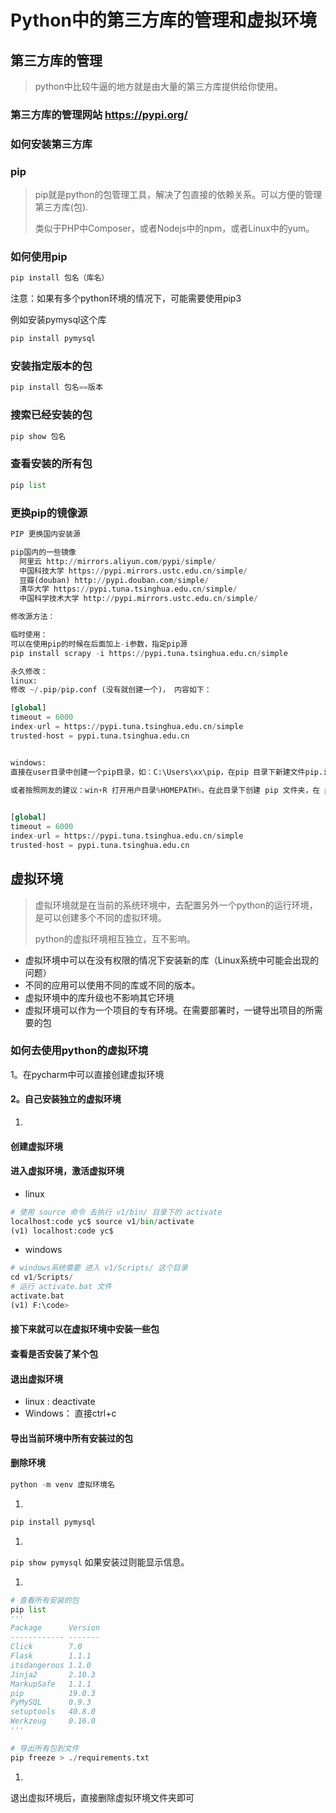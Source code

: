 # Python中的第三方库的管理和虚拟环境

## 第三方库的管理

> python中比较牛逼的地方就是由大量的第三方库提供给你使用。

### 第三方库的管理网站 https://pypi.org/

### 如何安装第三方库

### pip

> pip就是python的包管理工具，解决了包直接的依赖关系。可以方便的管理第三方库(包).
>
> 类似于PHP中Composer，或者Nodejs中的npm，或者Linux中的yum。

### 如何使用pip

```python
pip install 包名（库名）
```

注意：如果有多个python环境的情况下，可能需要使用pip3

例如安装pymysql这个库

```python
pip install pymysql
```

### 安装指定版本的包

```python
pip install 包名==版本
```

### 搜索已经安装的包

```python
pip show 包名
```

### 查看安装的所有包

```python
pip list
```

### 更换pip的镜像源

```python
PIP 更换国内安装源

pip国内的一些镜像
  阿里云 http://mirrors.aliyun.com/pypi/simple/ 
  中国科技大学 https://pypi.mirrors.ustc.edu.cn/simple/ 
  豆瓣(douban) http://pypi.douban.com/simple/ 
  清华大学 https://pypi.tuna.tsinghua.edu.cn/simple/ 
  中国科学技术大学 http://pypi.mirrors.ustc.edu.cn/simple/

修改源方法：

临时使用： 
可以在使用pip的时候在后面加上-i参数，指定pip源 
pip install scrapy -i https://pypi.tuna.tsinghua.edu.cn/simple

永久修改： 
linux: 
修改 ~/.pip/pip.conf (没有就创建一个)， 内容如下：

[global]
timeout = 6000
index-url = https://pypi.tuna.tsinghua.edu.cn/simple
trusted-host = pypi.tuna.tsinghua.edu.cn


windows: 
直接在user目录中创建一个pip目录，如：C:\Users\xx\pip，在pip 目录下新建文件pip.ini，内容如下

或者按照网友的建议：win+R 打开用户目录%HOMEPATH%，在此目录下创建 pip 文件夹，在 pip 目录下创建 pip.ini 文件, 内容如下

 
[global]
timeout = 6000
index-url = https://pypi.tuna.tsinghua.edu.cn/simple
trusted-host = pypi.tuna.tsinghua.edu.cn
```

## 虚拟环境

> 虚拟环境就是在当前的系统环境中，去配置另外一个python的运行环境，是可以创建多个不同的虚拟环境。
>
> python的虚拟环境相互独立，互不影响。

- 虚拟环境中可以在没有权限的情况下安装新的库（Linux系统中可能会出现的问题）
- 不同的应用可以使用不同的库或不同的版本。
- 虚拟环境中的库升级也不影响其它环境
- 虚拟环境可以作为一个项目的专有环境。在需要部署时，一键导出项目的所需要的包

### 如何去使用python的虚拟环境

1。在pycharm中可以直接创建虚拟环境

#### 2。自己安装独立的虚拟环境

1. 

#### 创建虚拟环境

#### 进入虚拟环境，激活虚拟环境

- linux

```python
# 使用 source 命令 去执行 v1/bin/ 目录下的 activate
localhost:code yc$ source v1/bin/activate
(v1) localhost:code yc$ 
```

- windows

```python
# windows系统需要 进入 v1/Scripts/ 这个目录
cd v1/Scripts/ 
# 运行 activate.bat 文件
activate.bat
(v1) F:\code>
```



#### 接下来就可以在虚拟环境中安装一些包

#### 查看是否安装了某个包

#### 退出虚拟环境

- linux : deactivate
- Windows： 直接ctrl+c



#### 导出当前环境中所有安装过的包

#### 删除环境

```python
python -m venv 虚拟环境名
```

1. 

```python
pip install pymysql
```

1. 

`pip show pymysql` 如果安装过则能显示信息。

1. 

```python
# 查看所有安装的包
pip list
'''
Package      Version
------------ -------
Click        7.0    
Flask        1.1.1  
itsdangerous 1.1.0  
Jinja2       2.10.3 
MarkupSafe   1.1.1  
pip          19.0.3 
PyMySQL      0.9.3  
setuptools   40.8.0 
Werkzeug     0.16.0 
'''

# 导出所有包到文件
pip freeze > ./requirements.txt
```

1. 

退出虚拟环境后，直接删除虚拟环境文件夹即可